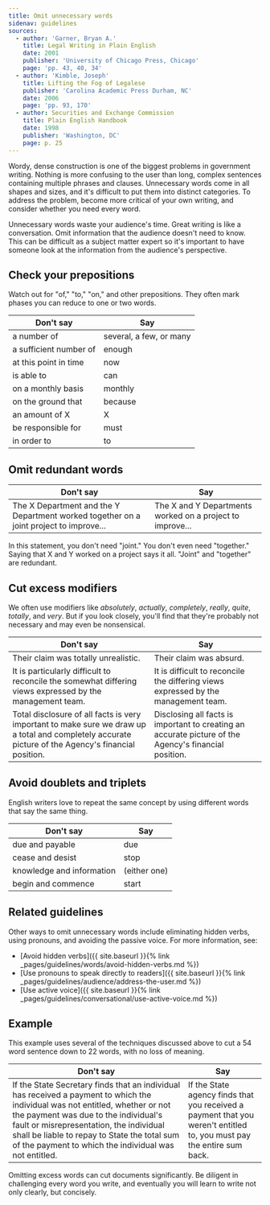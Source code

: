```yaml
---
title: Omit unnecessary words
sidenav: guidelines
sources:
  - author: 'Garner, Bryan A.'
    title: Legal Writing in Plain English
    date: 2001
    publisher: 'University of Chicago Press, Chicago'
    page: 'pp. 43, 40, 34'
  - author: 'Kimble, Joseph'
    title: Lifting the Fog of Legalese
    publisher: 'Carolina Academic Press Durham, NC'
    date: 2006
    page: 'pp. 93, 170'
  - author: Securities and Exchange Commission
    title: Plain English Handbook
    date: 1998
    publisher: 'Washington, DC'
    page: p. 25
---
```


Wordy, dense construction is one of the biggest problems in government writing. Nothing is more confusing to the user than long, complex sentences containing multiple phrases and clauses. Unnecessary words come in all shapes and sizes, and it's difficult to put them into distinct categories. To address the problem, become more critical of your own writing, and consider whether you need every word.

Unnecessary words waste your audience's time. Great writing is like a conversation. Omit information that the audience doesn't need to know. This can be difficult as a subject matter expert so it's important to have someone look at the information from the audience's perspective.

## Check your prepositions

Watch out for "of," "to," "on," and other prepositions. They often mark phases you can reduce to one or two words.

Don't say | Say
--------- | ---
a number of | several, a few, or many
a sufficient number of | enough
at this point in time | now
is able to | can
on a monthly basis | monthly
on the ground that | because
an amount of X | X
be responsible for | must
in order to | to

## Omit redundant words

Don't say | Say
--- | ---
The X Department and the Y Department worked together on a joint project to improve... | The X and Y Departments worked on a project to improve...

In this statement, you don't need "joint." You don't even need "together." Saying that X and Y worked on a project says it all. "Joint" and "together" are redundant.

## Cut excess modifiers

We often use modifiers like _absolutely_, _actually_, _completely_, _really_, _quite_, _totally_, and _very_. But if you look closely, you'll find that they're probably not necessary and may even be nonsensical.

Don't say | Say
--- | ---
Their claim was totally unrealistic. | Their claim was absurd.
It is particularly difficult to reconcile the somewhat differing views expressed by the management team. | It is difficult to reconcile the differing views expressed by the management team.
Total disclosure of all facts is very important to make sure we draw up a total and completely accurate picture of the Agency's financial position. | Disclosing all facts is important to creating an accurate picture of the Agency's financial position.

## Avoid doublets and triplets

English writers love to repeat the same concept by using different words that say the same thing.

Don't say | Say
--- | ---
due and payable | due
cease and desist | stop
knowledge and information | (either one)
begin and commence | start

## Related guidelines

Other ways to omit unnecessary words include eliminating hidden verbs, using pronouns, and avoiding the passive voice. For more information, see:

- [Avoid hidden verbs]({{ site.baseurl }}{% link _pages/guidelines/words/avoid-hidden-verbs.md %})
- [Use pronouns to speak directly to readers]({{ site.baseurl }}{% link _pages/guidelines/audience/address-the-user.md %})
- [Use active voice]({{ site.baseurl }}{% link _pages/guidelines/conversational/use-active-voice.md %})

## Example

This example uses several of the techniques discussed above to cut a 54 word sentence down to 22 words, with no loss of meaning.

Don't say | Say
--- | ---
If the State Secretary finds that an individual has received a payment to which the individual was not entitled, whether or not the payment was due to the individual's fault or misrepresentation, the individual shall be liable to repay to State the total sum of the payment to which the individual was not entitled. | If the State agency finds that you received a payment that you weren't entitled to, you must pay the entire sum back.

Omitting excess words can cut documents significantly. Be diligent in challenging every word you write, and eventually you will learn to write not only clearly, but concisely.
